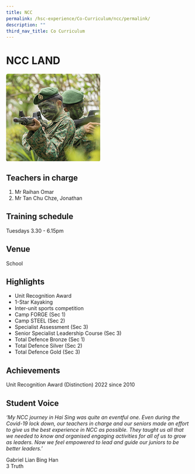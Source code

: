 ```yaml
---
title: NCC
permalink: /hsc-experience/Co-Curriculum/ncc/permalink/
description: ""
third_nav_title: Co Curriculum
---
```

NCC LAND
========

![](/images/CCA/Ncc.png)

Teachers in charge
------------------

1.  Mr Raihan Omar
2.  Mr Tan Chu Chze, Jonathan

Training schedule
-----------------

Tuesdays 3.30 - 6.15pm

Venue
-----

School

Highlights
----------

*   Unit Recognition Award
*   1-Star Kayaking
*   Inter-unit sports competition
*   Camp FORGE (Sec 1)
*   Camp STEEL (Sec 2)
*   Specialist Assessment (Sec 3)
*   Senior Specialist Leadership Course (Sec 3)
*   Total Defence Bronze (Sec 1)
*   Total Defence Silver (Sec 2)
*   Total Defence Gold (Sec 3)

Achievements
------------

Unit Recognition Award (Distinction) 2022 since 2010

Student Voice
-------------

_‘My NCC journey in Hai Sing was quite an eventful one. Even during the Covid-19 lock down, our teachers in charge and our seniors made an effort to give us the best experience in NCC as possible. They taught us all that we needed to know and organised engaging activities for all of us to grow as leaders. Now we feel empowered to lead and guide our juniors to be better leaders.’_  

Gabriel Lian Bing Han  
3 Truth